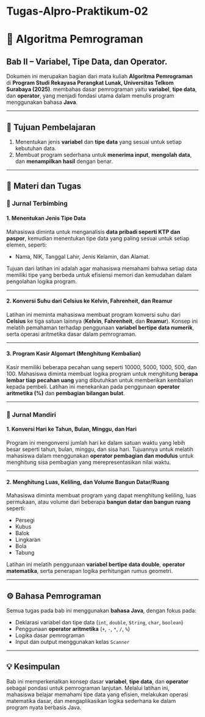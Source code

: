 # Tugas-Alpro-Praktikum-02 
# 📘 Algoritma Pemrograman 

## Bab II – Variabel, Tipe Data, dan Operator.

Dokumen ini merupakan bagian dari mata kuliah **Algoritma Pemrograman** di **Program Studi Rekayasa Perangkat Lunak, Universitas Telkom Surabaya (2025)**.
membahas dasar pemrograman yaitu **variabel**, **tipe data**, dan **operator**, yang menjadi fondasi utama dalam menulis program menggunakan bahasa **Java**.

---

## 🎯 Tujuan Pembelajaran

1. Menentukan jenis **variabel** dan **tipe data** yang sesuai untuk setiap kebutuhan data.
2. Membuat program sederhana untuk **menerima input**, **mengolah data**, dan **menampilkan hasil** dengan benar.

---

## 🧠 Materi dan Tugas

### 🧩 **Jurnal Terbimbing**

#### 1. Menentukan Jenis Tipe Data

Mahasiswa diminta untuk menganalisis **data pribadi seperti KTP dan paspor**, kemudian menentukan tipe data yang paling sesuai untuk setiap elemen, seperti:

* Nama, NIK, Tanggal Lahir, Jenis Kelamin, dan Alamat.

Tujuan dari latihan ini adalah agar mahasiswa memahami bahwa setiap data memiliki tipe yang berbeda untuk efisiensi memori dan kemudahan dalam pengolahan logika program.

---

#### 2. Konversi Suhu dari Celsius ke Kelvin, Fahrenheit, dan Reamur 

Latihan ini meminta mahasiswa membuat program konversi suhu dari **Celsius** ke tiga satuan lainnya (**Kelvin**, **Fahrenheit**, dan **Reamur**).
Konsep ini melatih pemahaman terhadap penggunaan **variabel bertipe data numerik**, serta operasi aritmetika dasar dalam pemrograman.

---

#### 3. Program Kasir Algomart (Menghitung Kembalian)

Kasir memiliki beberapa pecahan uang seperti 10000, 5000, 1000, 500, dan 100.
Mahasiswa diminta membuat logika program untuk menghitung **berapa lembar tiap pecahan uang** yang dibutuhkan untuk memberikan kembalian kepada pembeli.
Latihan ini menekankan pada penggunaan **operator aritmetika (%)** dan **pembagian bilangan bulat**.

---

### 🧩 **Jurnal Mandiri**

#### 1. Konversi Hari ke Tahun, Bulan, Minggu, dan Hari

Program ini mengonversi jumlah hari ke dalam satuan waktu yang lebih besar seperti tahun, bulan, minggu, dan sisa hari.
Tujuannya untuk melatih mahasiswa dalam menggunakan **operator pembagian dan modulus** untuk menghitung sisa pembagian yang merepresentasikan nilai waktu.

---

#### 2. Menghitung Luas, Keliling, dan Volume Bangun Datar/Ruang

Mahasiswa diminta membuat program yang dapat menghitung keliling, luas permukaan, atau volume dari beberapa **bangun datar dan bangun ruang** seperti:

* Persegi
* Kubus
* Balok
* Lingkaran
* Bola
* Tabung

Latihan ini melatih penggunaan **variabel bertipe data double**, **operator matematika**, serta penerapan logika perhitungan rumus geometri.

---

## ⚙️ Bahasa Pemrograman

Semua tugas pada bab ini menggunakan **bahasa Java**, dengan fokus pada:

* Deklarasi variabel dan tipe data (`int`, `double`, `String`, `char`, `boolean`)
* Penggunaan **operator aritmetika** (`+`, `-`, `*`, `/`, `%`)
* Logika dasar pemrograman
* Input dan output menggunakan kelas `Scanner`

---

## 💡 Kesimpulan

Bab ini memperkenalkan konsep dasar **variabel**, **tipe data**, dan **operator** sebagai pondasi untuk pemrograman lanjutan.
Melalui latihan ini, mahasiswa belajar memahami tipe data yang efisien, melakukan operasi matematika dasar, dan mengaplikasikan logika sederhana ke dalam program nyata berbasis Java.
